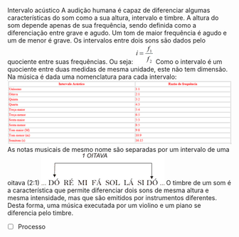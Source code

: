 Intervalo acústico
A audição humana é capaz de diferenciar algumas características do som como a sua altura, intervalo e timbre.
A altura do som depende apenas de sua frequência, sendo definida como a diferenciação entre grave e agudo.
Um tom de maior frequência é agudo e um de menor é grave.
Os intervalos entre dois sons são dados pelo quociente entre suas frequências. Ou seja:
 ![](Imagens/Pasted%20image%2020201010164231.png)
Como o intervalo é um quociente entre duas medidas de mesma unidade, este não tem dimensão.
Na música é dada uma nomenclatura para cada intervalo:
![](Imagens/Pasted%20image%2020201010164252.png)
As notas musicais de mesmo nome são separadas por um intervalo de uma oitava (2:1)
 ![](Imagens/Pasted%20image%2020201010164303.png)
O timbre de um som é a característica que permite diferenciar dois sons de mesma altura e mesma intensidade, mas que são emitidos por instrumentos diferentes.
Desta forma, uma música executada por um violino e um piano se diferencia pelo timbre.

- [ ] Processo